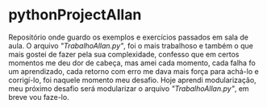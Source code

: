 # pythonProjectAllan
Repositório onde guardo os exemplos e exercícios passados em sala de aula.
O arquivo *"TrabalhoAllan.py"*, foi o mais trabalhoso e também o que mais gostei de fazer pela sua complexidade, confesso que em certos momentos me deu dor de cabeça, mas amei cada momento, cada falha fo um aprendizado, cada retorno com erro me dava mais força para achá-lo e corrigí-lo, foi naquele momento meu desafio.
Hoje aprendi modularização, meu próximo desafio será modularizar o arquivo *"TrabalhoAllan.py"*, em breve vou faze-lo.
